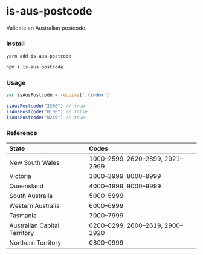 # is-aus-postcode

Validate an Australian postcode.

### Install

```js
yarn add is-aus-postcode

npm i is-aus-postcode
```

### Usage

```js
var isAusPostcode = require('./index')

isAusPostcode("2300") // true
isAusPostcode("0100") // false
isAusPostcode("0230") // true
```

### Reference

| State | Codes |
| :---- | :---- |
| New South Wales | 1000–2599, 2620–2899, 2921–2999 |
| Victoria | 3000–3999, 8000–8999 |
| Queensland | 4000–4999, 9000–9999 |
| South Australia | 5000–5999 |
| Western Australia | 6000–6999 |
| Tasmania | 7000–7999 |
| Australian Capital Territory | 0200–0299, 2600–2619, 2900–2920 |
| Northern Territory | 0800–0999 |